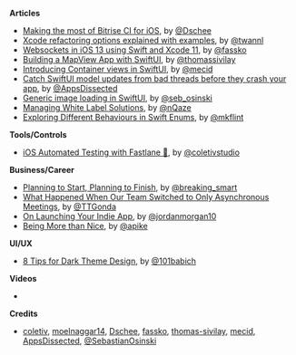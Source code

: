 **Articles**

* [Making the most of Bitrise CI for iOS](https://medium.com/@Dschee/making-the-most-of-bitrise-ci-for-ios-ff039c4214b1), by [@Dschee](https://twitter.com/Dschee)
* [Xcode refactoring options explained with examples](https://www.avanderlee.com/swift/xcode-refactoring), by [@twannl](https://twitter.com/twannl)
* [Websockets in iOS 13 using Swift and Xcode 11](https://kristaps.me/websockets-ios-13-swift/), by [@fassko](https://twitter.com/fassko)
* [Building a MapView App with SwiftUI](https://www.morningswiftui.com/blog/build-mapview-app-with-swiftui), by [@thomassivilay](https://twitter.com/thomassivilay)
* [Introducing Container views in SwiftUI](https://mecid.github.io/2019/07/31/introducing-container-views-in-swiftui/), by [@mecid](https://twitter.com/mecid)
* [Catch SwiftUI model updates from bad threads before they crash your app](https://www.appsdissected.com/swiftui-updates-main-thread-debug-crash/), by [@AppsDissected](https://twitter.com/AppsDissected)
* [Generic image loading in SwiftUI](https://osinski.dev/posts/swiftui-image-loading), by [@seb_osinski](https://twitter.com/seb_osinski)
* [Managing White Label Solutions](https://medium.com/flawless-app-stories/managing-white-label-solutions-8ed8ce9d7fa8), by [@nQaze](https://twitter.com/nQaze)
* [Exploring Different Behaviours in Swift Enums](https://daringsnowball.net/different-swift-enum-behaviours/), by [@mkflint](https://twitter.com/mkflint)

**Tools/Controls**

* [iOS Automated Testing with Fastlane 🚀](https://coletiv.com/blog/ios-automated-testing-fastlane/), by [@coletivstudio](https://twitter.com/coletivstudio)

**Business/Career**

* [Planning to Start, Planning to Finish](https://breakingsmart.substack.com/p/planning-to-start-planning-to-finish), by [@breaking_smart](https://twitter.com/breaking_smart)
* [What Happened When Our Team Switched to Only Asynchronous Meetings](https://open.buffer.com/asynchronous-meetings/), by [@TTGonda](https://twitter.com/TTGonda)
* [On Launching Your Indie App](https://www.swiftjectivec.com/on-launching-your-indie-app/), by [@jordanmorgan10](https://www.twitter.com/jordanmorgan10)
* [Being More than Nice](https://allenpike.com/2019/nice-vs-kind), by [@apike](http://www.twitter.com/apike/)

**UI/UX**

* [8 Tips for Dark Theme Design](https://uxplanet.org/8-tips-for-dark-theme-design-8dfc2f8f7ab6), by [@101babich](https://twitter.com/101babich)

**Videos**

*

**Credits**

* [coletiv](https://github.com/coletiv), [moelnaggar14](https://github.com/MoElnaggar14), [Dschee](https://github.com/Dschee), [fassko](https://github.com/fassko), [thomas-sivilay](https://github.com/thomas-sivilay), [mecid](https://github.com/mecid), [AppsDissected](https://github.com/AppsDissected), [@SebastianOsinski](https://github.com/SebastianOsinski)
